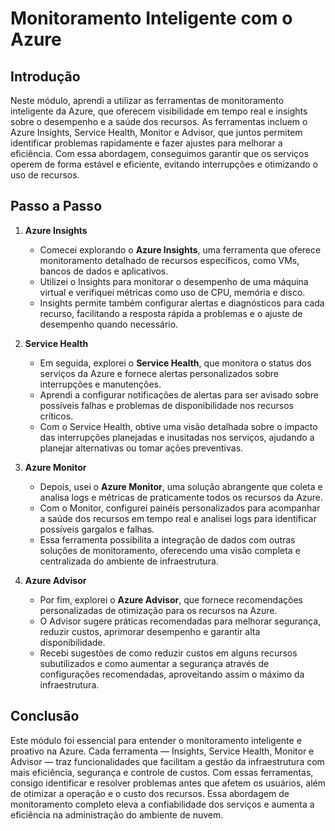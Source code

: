 # Monitoramento Inteligente com o Azure

## Introdução

Neste módulo, aprendi a utilizar as ferramentas de monitoramento inteligente da Azure, que oferecem visibilidade em tempo real e insights sobre o desempenho e a saúde dos recursos. As ferramentas incluem o Azure Insights, Service Health, Monitor e Advisor, que juntos permitem identificar problemas rapidamente e fazer ajustes para melhorar a eficiência. Com essa abordagem, conseguimos garantir que os serviços operem de forma estável e eficiente, evitando interrupções e otimizando o uso de recursos.

## Passo a Passo

1. **Azure Insights**
   - Comecei explorando o **Azure Insights**, uma ferramenta que oferece monitoramento detalhado de recursos específicos, como VMs, bancos de dados e aplicativos.
   - Utilizei o Insights para monitorar o desempenho de uma máquina virtual e verifiquei métricas como uso de CPU, memória e disco.
   - Insights permite também configurar alertas e diagnósticos para cada recurso, facilitando a resposta rápida a problemas e o ajuste de desempenho quando necessário.

2. **Service Health**
   - Em seguida, explorei o **Service Health**, que monitora o status dos serviços da Azure e fornece alertas personalizados sobre interrupções e manutenções.
   - Aprendi a configurar notificações de alertas para ser avisado sobre possíveis falhas e problemas de disponibilidade nos recursos críticos.
   - Com o Service Health, obtive uma visão detalhada sobre o impacto das interrupções planejadas e inusitadas nos serviços, ajudando a planejar alternativas ou tomar ações preventivas.

3. **Azure Monitor**
   - Depois, usei o **Azure Monitor**, uma solução abrangente que coleta e analisa logs e métricas de praticamente todos os recursos da Azure.
   - Com o Monitor, configurei painéis personalizados para acompanhar a saúde dos recursos em tempo real e analisei logs para identificar possíveis gargalos e falhas.
   - Essa ferramenta possibilita a integração de dados com outras soluções de monitoramento, oferecendo uma visão completa e centralizada do ambiente de infraestrutura.

4. **Azure Advisor**
   - Por fim, explorei o **Azure Advisor**, que fornece recomendações personalizadas de otimização para os recursos na Azure.
   - O Advisor sugere práticas recomendadas para melhorar segurança, reduzir custos, aprimorar desempenho e garantir alta disponibilidade.
   - Recebi sugestões de como reduzir custos em alguns recursos subutilizados e como aumentar a segurança através de configurações recomendadas, aproveitando assim o máximo da infraestrutura.

## Conclusão

Este módulo foi essencial para entender o monitoramento inteligente e proativo na Azure. Cada ferramenta — Insights, Service Health, Monitor e Advisor — traz funcionalidades que facilitam a gestão da infraestrutura com mais eficiência, segurança e controle de custos. Com essas ferramentas, consigo identificar e resolver problemas antes que afetem os usuários, além de otimizar a operação e o custo dos recursos. Essa abordagem de monitoramento completo eleva a confiabilidade dos serviços e aumenta a eficiência na administração do ambiente de nuvem.
